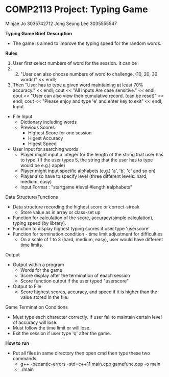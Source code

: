 # COMP2113 Project: Typing Game
Minjae Jo 3035742712
Jong Seung Lee 3035555547
  
**Typing Game Brief Description**
   - The game is aimed to improve the typing speed for the random words.

**Rules**
   1. User first select numbers of word for the session. It can be 
   2. 2. "User can also choose numbers of word to challenge. (10, 20, 30 words)" << endl;
   3. Then "User has to type a given word maintaining at least 70% accuracy." << endl;
	cout << "All inputs Are case sensitive." << endl;
	cout << "User can also view their cumulative record. (can be reset)" << endl;
	cout << "Please enjoy and type 'e' and enter key to exit" << endl;
Input
   - File Input
     - Dictionary including words
     - Previous Scores
       - Highest Score for one session
       - Higest Accuracy
       - Higest Speed
   - User Input for searching words
     - Player might input a integer for the length of the string that user has to type. (If the user types 5, the string that the user has to type would be e.g.) apple)
     - Player might input specific alphabets (e.g.) 'a', 'b', 'c' and so on)
     - Player also have to specify level (three different levels: hard, medium, easy)
     - Input Format : "startgame #level #length #alphabets"

Data Structure/Functions
  - Data structure recording the highest score or correct-streak
     - Store value as in array or class-set up
  - Function for calculation of the score, accuracy(simple calculation), typing speed (by <ctime> library).
  - Function to display highest typing scores if user type 'userscore'
  - Function for termination condition - time limit adjustment for difficulties
      - On a scale of 1 to 3 (hard, medium, easy), user would have different time limits.

Output
   - Output within a program
     - Words for the game
     - Score display after the termination of eaach session
     - Score function output if the user typed "userscore"
   - Output to File
     - Score highest scores, accuracy, and speed if it is higher than the value stored in the file.

Game Termination Conditions
   - Must type each character correctly. If user fail to maintain certain level of accuracy will lose.
   - Must follow the time limit or will lose.
   - Exit the session if user type 'q' after the game.

**How to run**
   - Put all files in same directory then open cmd then type these two commands.
     - g++ -pedantic-errors -std=c++11 main.cpp gamefunc.cpp -o main
     - ./main
